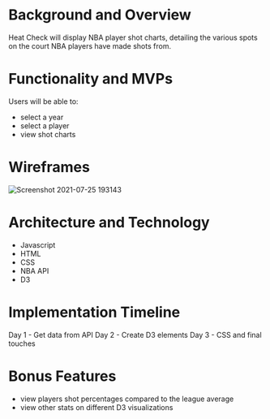 # Background and Overview
Heat Check will display NBA player shot charts, detailing the various spots on the court NBA players have made shots from.

# Functionality and MVPs 
Users will be able to: 
- select a year
- select a player
- view shot charts

# Wireframes 
![Screenshot 2021-07-25 193143](https://user-images.githubusercontent.com/44180190/126925193-3858a5ae-12e4-4601-afa7-088f75f034df.png)

# Architecture and Technology
- Javascript
- HTML
- CSS
- NBA API
- D3 

# Implementation Timeline 
Day 1 - Get data from API
Day 2 - Create D3 elements
Day 3 - CSS and final touches

# Bonus Features 
- view players shot percentages compared to the league average
- view other stats on different D3 visualizations
